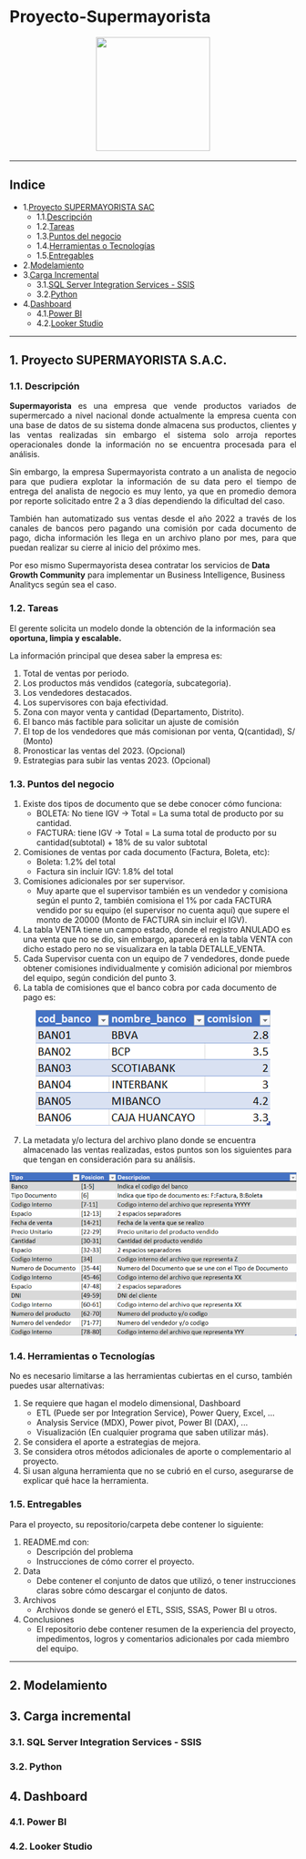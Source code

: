 # Proyecto-Supermayorista

<p align="center">
  <img src="https://media.licdn.com/dms/image/C4E22AQH1E8vrhitwaw/feedshare-shrink_800/0/1673874172503?e=2147483647&v=beta&t=jAvwaoGpwnLjnNsPox1FD-rtTqRcB_MwCyt3h5JQ5ew" width="200" height="200">
</p>

---
## Indice
- 1.[Proyecto SUPERMAYORISTA SAC](#1-proyecto-supermayorista-sac)
  - 1.1.[Descripción](#1-descripción)
  - 1.2.[Tareas](#12-tareas)
  - 1.3.[Puntos del negocio](#13-puntos-del-negocio)
  - 1.4.[Herramientas o Tecnologías](#14-herramientas-o-tecnologías)
  - 1.5.[Entregables](#15-entregables)
- 2.[Modelamiento](#2-modelamiento)
- 3.[Carga Incremental](#3-carga-incremental)
  - 3.1.[SQL Server Integration Services - SSIS](#31-sql-server-integration-services---ssis)
  - 3.2.[Python](#32-python)
- 4.[Dashboard](#4-dashboard)
  - 4.1.[Power BI](#41-power-bi)
  - 4.2.[Looker Studio](#42-looker-studio)

---
## 1. Proyecto SUPERMAYORISTA S.A.C.
### 1.1. Descripción

<p align="justify">
<b>Supermayorista</b> es una empresa que vende productos variados de supermercado a nivel nacional donde actualmente la empresa cuenta con una base de datos de su sistema donde almacena sus productos, clientes y las ventas realizadas sin embargo el sistema solo arroja reportes operacionales donde la información no se encuentra procesada para el análisis. 
</p>
<p align="justify">
Sin embargo, la empresa Supermayorista contrato a un analista de negocio para que pudiera explotar la información de su data pero el tiempo de entrega del analista de negocio es muy lento, ya que en promedio demora por reporte solicitado entre 2 a 3 días dependiendo la dificultad del caso.
</p>
<p align="justify">
También han automatizado sus ventas desde el año 2022 a través de los canales de bancos pero pagando una comisión por cada documento de pago, dicha información les llega en un archivo plano por mes, para que puedan realizar su cierre al inicio del próximo mes.
  
Por eso mismo Supermayorista desea contratar los servicios de <b>Data Growth Community</b> para implementar un Business Intelligence, Business Analitycs según sea el caso.
</p>

### 1.2. Tareas

El gerente solicita un modelo donde la obtención de la información sea **oportuna, limpia y escalable.**

La información principal que desea saber la empresa es: 

1. Total de ventas por periodo.
2. Los productos más vendidos (categoría, subcategoria).
3. Los vendedores destacados.
4. Los supervisores con baja efectividad.
5. Zona con mayor venta y cantidad (Departamento, Distrito).
6. El banco más factible para solicitar un ajuste de comisión
7. El top de los vendedores que más comisionan por venta, Q(cantidad), S/ (Monto)
8. Pronosticar las ventas del 2023. (Opcional)
9. Estrategias para subir las ventas 2023. (Opcional)

### 1.3. Puntos del negocio

1. Existe dos tipos de documento que se debe conocer cómo funciona:
    - BOLETA: No tiene IGV -> Total = La suma total de producto por su cantidad.
    - FACTURA: tiene IGV -> Total = La suma total de producto por su cantidad(subtotal) + 18% de su valor subtotal
2. Comisiones de ventas por cada documento (Factura, Boleta, etc):
    - Boleta: 1.2% del total
    - Factura sin incluir IGV: 1.8% del total 
3. Comisiones adicionales por ser supervisor.
    - Muy aparte que el supervisor también es un vendedor y comisiona según el punto 2, también comisiona el 1% por cada FACTURA vendido por su equipo (el supervisor no cuenta aquí) que supere el monto de 20000 (Monto de FACTURA sin incluir el IGV).
4. La tabla VENTA tiene un campo estado, donde el registro ANULADO es una venta que no se dio, sin embargo, aparecerá en la tabla VENTA con dicho estado pero no se visualizara en la tabla DETALLE_VENTA.
5. Cada Supervisor cuenta con un equipo de 7 vendedores, donde puede obtener comisiones individualmente y comisión adicional por miembros del equipo, según condición del punto 3.
6. La tabla de comisiones que el banco cobra por cada documento de pago es:

<p align="center">
  <img src="https://github.com/Squad-Battle-4-the-top/Proyecto-Supermayorista/blob/main/images/dim_banco.png">
</p>

7.  La metadata y/o lectura del archivo plano donde se encuentra almacenado las ventas realizadas, estos puntos son los siguientes para que tengan en consideración para su análisis.

<p align="center">
  <img src="https://github.com/Squad-Battle-4-the-top/Proyecto-Supermayorista/blob/main/images/metadata_banco.png">
</p>

### 1.4. Herramientas o Tecnologías

No es necesario limitarse a las herramientas cubiertas en el curso, también puedes usar alternativas:

1.	Se requiere que hagan el modelo dimensional, Dashboard
    - ETL (Puede ser por Integration Service), Power Query, Excel, ...
    - Analysis Service (MDX), Power pivot, Power BI (DAX), ...
    - Visualización (En cualquier programa que saben utilizar más).
2.	Se considera el aporte a estrategias de mejora.
3.  Se considera otros métodos adicionales de aporte o complementario al proyecto.
4.  Si usan alguna herramienta que no se cubrió en el curso, asegurarse de explicar qué hace la herramienta.

### 1.5. Entregables

Para el proyecto, su repositorio/carpeta debe contener lo siguiente:

1. README.md con:
    - Descripción del problema
    - Instrucciones de cómo correr el proyecto.
2. Data
    - Debe contener el conjunto de datos que utilizó, o tener instrucciones claras sobre cómo descargar el conjunto de datos.
3. Archivos
    - Archivos donde se generó el ETL, SSIS, SSAS, Power BI u otros.
4. Conclusiones
    - El repositorio debe contener resumen de la experiencia del proyecto, impedimentos, logros y comentarios adicionales por cada miembro del equipo.
    
---

## 2. Modelamiento

## 3. Carga incremental

### 3.1. SQL Server Integration Services - SSIS

### 3.2. Python





## 4. Dashboard

### 4.1. Power BI

### 4.2. Looker Studio




